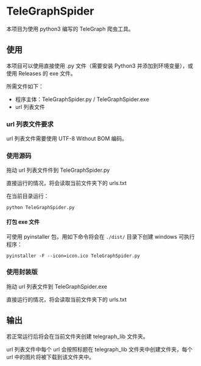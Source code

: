 # TeleGraphSpider

本项目为使用 python3 编写的 TeleGraph 爬虫工具。

## 使用
本项目可以使用直接使用 .py 文件（需要安装 Python3 并添加到环境变量），或使用 Releases 的 exe 文件。

所需文件如下：

- 程序主体：TeleGraphSpider.py / TeleGraphSpider.exe
- url 列表文件

### url 列表文件要求

url 列表文件需要使用 UTF-8 Without BOM 编码。

### 使用源码

拖动 url 列表文件件到 TeleGraphSpider.py

直接运行的情况，将会读取当前文件夹下的 urls.txt

在当前目录运行：

```shell
python TeleGraphSpider.py
```

#### 打包 exe 文件

可使用 pyinstaller 包，用如下命令将会在 `./dist/` 目录下创建 windows 可执行程序：

```shell
pyinstaller -F --icon=icon.ico TeleGraphSpider.py
```

### 使用封装版

拖动 url 列表文件到  TeleGraphSpider.exe

直接运行的情况，将会读取当前文件夹下的 urls.txt

## 输出

若正常运行后将会在当前文件夹创建 telegraph_lib 文件夹。

url 列表文件中每个 url 会按照标题在 telegraph_lib 文件夹中创建文件夹，每个 url 中的图片将被下载到该文件夹中。